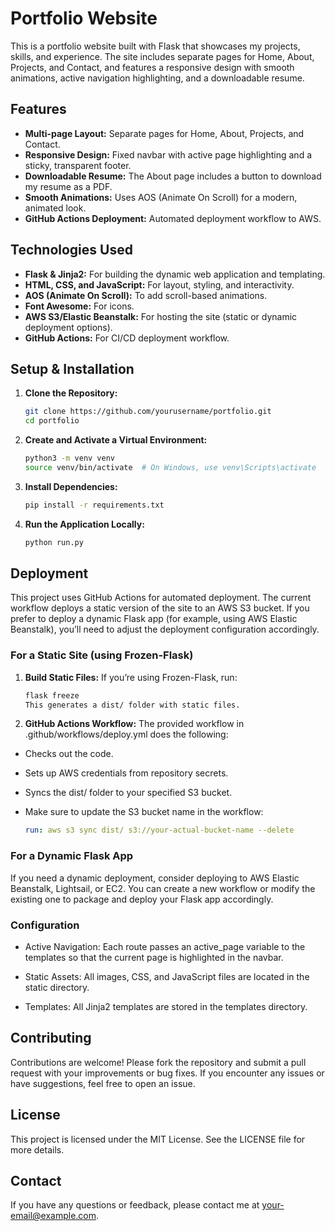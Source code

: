 # Portfolio Website

This is a portfolio website built with Flask that showcases my projects, skills, and experience. The site includes separate pages for Home, About, Projects, and Contact, and features a responsive design with smooth animations, active navigation highlighting, and a downloadable resume.

## Features

- **Multi-page Layout:** Separate pages for Home, About, Projects, and Contact.
- **Responsive Design:** Fixed navbar with active page highlighting and a sticky, transparent footer.
- **Downloadable Resume:** The About page includes a button to download my resume as a PDF.
- **Smooth Animations:** Uses AOS (Animate On Scroll) for a modern, animated look.
- **GitHub Actions Deployment:** Automated deployment workflow to AWS.

## Technologies Used

- **Flask & Jinja2:** For building the dynamic web application and templating.
- **HTML, CSS, and JavaScript:** For layout, styling, and interactivity.
- **AOS (Animate On Scroll):** To add scroll-based animations.
- **Font Awesome:** For icons.
- **AWS S3/Elastic Beanstalk:** For hosting the site (static or dynamic deployment options).
- **GitHub Actions:** For CI/CD deployment workflow.

## Setup & Installation

1. **Clone the Repository:**

   ```bash
   git clone https://github.com/yourusername/portfolio.git
   cd portfolio
2. **Create and Activate a Virtual Environment:**
    ````bash
    python3 -m venv venv
    source venv/bin/activate  # On Windows, use venv\Scripts\activate
3. **Install Dependencies:**
    ````bash
    pip install -r requirements.txt
4. **Run the Application Locally:**
    ````bash
    python run.py 

## Deployment
This project uses GitHub Actions for automated deployment. The current workflow deploys a static version of the site to an AWS S3 bucket. If you prefer to deploy a dynamic Flask app (for example, using AWS Elastic Beanstalk), you’ll need to adjust the deployment configuration accordingly.

### For a Static Site (using Frozen-Flask)
1. **Build Static Files:**
    If you’re using Frozen-Flask, run:
    ````bash
    flask freeze
    This generates a dist/ folder with static files.

2. **GitHub Actions Workflow:**
The provided workflow in .github/workflows/deploy.yml does the following:
- Checks out the code.
- Sets up AWS credentials from repository secrets.
- Syncs the dist/ folder to your specified S3 bucket.
- Make sure to update the S3 bucket name in the workflow:

    ````yaml
    run: aws s3 sync dist/ s3://your-actual-bucket-name --delete

### For a Dynamic Flask App
If you need a dynamic deployment, consider deploying to AWS Elastic Beanstalk, Lightsail, or EC2. You can create a new workflow or modify the existing one to package and deploy your Flask app accordingly.

### Configuration
- Active Navigation:
  Each route passes an active_page variable to the templates so that the current page is highlighted in the navbar.

- Static Assets:
  All images, CSS, and JavaScript files are located in the static directory.

- Templates:
  All Jinja2 templates are stored in the templates directory.

## Contributing
Contributions are welcome! Please fork the repository and submit a pull request with your improvements or bug fixes. If you encounter any issues or have suggestions, feel free to open an issue.

## License
This project is licensed under the MIT License. See the LICENSE file for more details.

## Contact
If you have any questions or feedback, please contact me at your-email@example.com.
